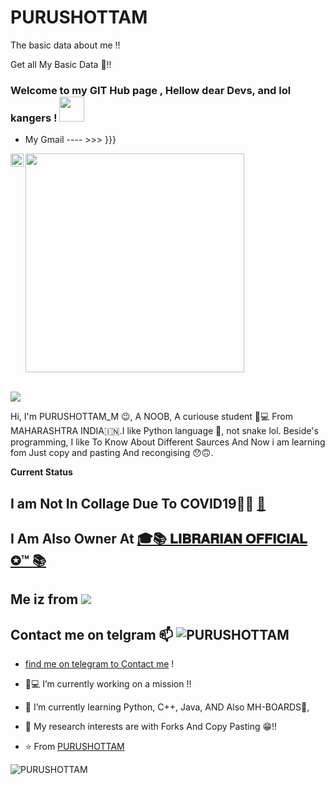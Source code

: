 

# PURUSHOTTAM

The basic data about me !!

Get all My Basic Data 📜!!

### Welcome to my GIT Hub page , Hellow dear Devs, and lol kangers ! <img src="https://raw.githubusercontent.com/MartinHeinz/MartinHeinz/master/wave.gif" width="40px">

- My Gmail ---- >>> }}}

<a href="purushottam.prof@gmail.com">

  <img align="left" alt="'Gmail" width="21px" src="https://telegra.ph/file/6bcaea595e820006cfd03.png" />

</a>

<img src="https://telegra.ph/file/1706e3ec522cbc83f64b5.png" width="350px">

<br />

<br />

![](https://visitor-badge.glitch.me/badge?page_id=PURUSHOTTAM)

Hi, I'm PURUSHOTTAM_M 😉, A NOOB, A curiouse student 👨💻 From MAHARASHTRA INDIA🇮🇳.I like Python language 🐍, not snake lol. Beside's programming, I like To Know About Different Saurces And Now i am learning fom Just copy and pasting And recongising 😯🙃.

**Current Status**

## I am Not In Collage Due To COVID19🦠🦟 [💼](https://img.shields.io/badge/-STUDENDT🤓🤓-Pink)
## I Am Also Owner At [🎓📚 𝐋𝐈𝐁𝐑𝐀𝐑𝐈𝐀𝐍 𝐎𝐅𝐅𝐈𝐂𝐈𝐀𝐋 ✪™ 📚](https://t.me/Channel_Librarian)
## Me iz from ![](https://img.shields.io/badge/-Maharashtra😁😁-green)

## Contact me on telgram 📫 ![PURUSHOTTAM](https://img.shields.io/badge/@Mr_Purushottam-pink)

- [find me on telegram to Contact me](https://t.me/Purushottam_Mahajan) !

- 👨💻 I’m currently working on a mission !!

- 🌱 I’m currently learning Python, C++, Java, AND Also MH-BOARDS🥺,



- 🤔 My research interests are with Forks And Copy Pasting 😁!!

- ⭐️ From [PURUSHOTTAM](https://github.com/PURUSHOTTAM)

<p align="center">&nbsp;<img align="left" src="https://github-readme-stats.vercel.app/api?username=PURUSHOTTAM&theme=algolia&show_icons=true" alt="PURUSHOTTAM"/></p>


